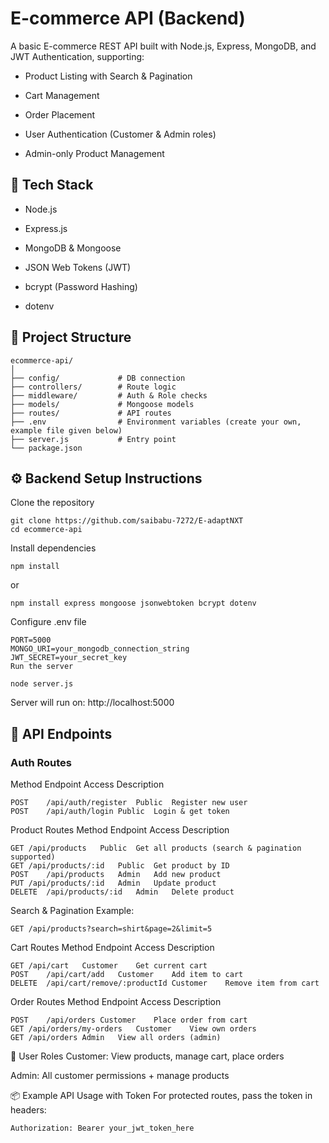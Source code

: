 # E-commerce API (Backend)
A basic E-commerce REST API built with Node.js, Express, MongoDB, and JWT Authentication, supporting:

- Product Listing with Search & Pagination

- Cart Management

- Order Placement

- User Authentication (Customer & Admin roles)

- Admin-only Product Management

## 🚀 Tech Stack
- Node.js

- Express.js

- MongoDB & Mongoose

- JSON Web Tokens (JWT)

- bcrypt (Password Hashing)

- dotenv

## 📁 Project Structure
```
ecommerce-api/
│
├── config/             # DB connection  
├── controllers/        # Route logic  
├── middleware/         # Auth & Role checks  
├── models/             # Mongoose models  
├── routes/             # API routes  
├── .env                # Environment variables (create your own, example file given below) 
├── server.js           # Entry point  
└── package.json   
```
## ⚙️ Backend Setup Instructions
Clone the repository

```
git clone https://github.com/saibabu-7272/E-adaptNXT
cd ecommerce-api
```
Install dependencies
```
npm install
```
or
```
npm install express mongoose jsonwebtoken bcrypt dotenv 
```
Configure .env file
```
PORT=5000
MONGO_URI=your_mongodb_connection_string
JWT_SECRET=your_secret_key
Run the server
```

```
node server.js
```
Server will run on: http://localhost:5000

## 🔑 API Endpoints
### Auth Routes
Method	Endpoint	Access	Description
```
POST	/api/auth/register	Public	Register new user
POST	/api/auth/login	Public	Login & get token
```
Product Routes
Method	Endpoint	Access	Description
```
GET	/api/products	Public	Get all products (search & pagination supported)
GET	/api/products/:id	Public	Get product by ID
POST	/api/products	Admin	Add new product
PUT	/api/products/:id	Admin	Update product
DELETE	/api/products/:id	Admin	Delete product
```
Search & Pagination Example:

```
GET /api/products?search=shirt&page=2&limit=5
```
Cart Routes
Method	Endpoint	Access	Description
```
GET	/api/cart	Customer	Get current cart
POST	/api/cart/add	Customer	Add item to cart
DELETE	/api/cart/remove/:productId	Customer	Remove item from cart
```
Order Routes
Method	Endpoint	Access	Description
```
POST	/api/orders	Customer	Place order from cart
GET	/api/orders/my-orders	Customer	View own orders
GET	/api/orders	Admin	View all orders (admin)
```
👥 User Roles
Customer: View products, manage cart, place orders

Admin: All customer permissions + manage products

📦 Example API Usage with Token
For protected routes, pass the token in headers:
```
Authorization: Bearer your_jwt_token_here
```
